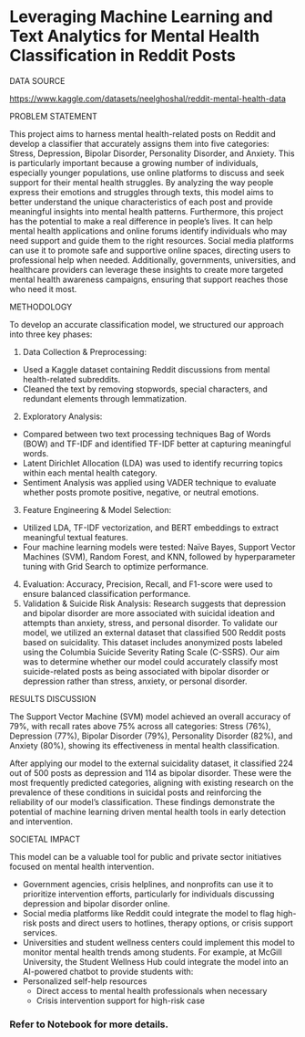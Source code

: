 # Leveraging Machine Learning and Text Analytics for Mental Health Classification in Reddit Posts


DATA SOURCE

https://www.kaggle.com/datasets/neelghoshal/reddit-mental-health-data

PROBLEM STATEMENT

This project aims to harness mental health-related posts on Reddit and develop a classifier that accurately assigns them into five categories: Stress, Depression, Bipolar Disorder, Personality Disorder, and Anxiety. This is particularly important because a growing number of individuals, especially younger populations, use online platforms to discuss and seek support for their mental health struggles. By analyzing the way people express their emotions and struggles through texts, this model aims to better understand the unique characteristics of each post and provide meaningful insights into mental health patterns.
Furthermore, this project has the potential to make a real difference in people’s lives. It can help mental health applications and online forums identify individuals who may need support and guide them to the right resources. Social media platforms can use it to promote safe and supportive online spaces, directing users to professional help when needed. Additionally, governments, universities, and healthcare providers can leverage these insights to create more targeted mental health awareness campaigns, ensuring that support reaches those who need it most.

METHODOLOGY

To develop an accurate classification model, we structured our approach into three key phases:
1. Data Collection & Preprocessing:
- Used a Kaggle dataset containing Reddit discussions from mental health-related subreddits. 
- Cleaned the text by removing stopwords, special characters, and redundant elements through lemmatization. 
2. Exploratory Analysis:
- Compared between two text processing techniques Bag of Words (BOW) and TF-IDF and identified TF-IDF better at capturing meaningful words. 
- Latent Dirichlet Allocation (LDA) was used to identify recurring topics within each mental health category.
- Sentiment Analysis was applied using VADER technique to evaluate whether posts promote positive, negative, or neutral emotions.
3. Feature Engineering & Model Selection:
- Utilized LDA, TF-IDF vectorization, and BERT embeddings to extract meaningful textual features.
- Four machine learning models were tested: Naïve Bayes, Support Vector Machines (SVM), Random Forest, and KNN, followed by hyperparameter tuning with Grid Search to optimize performance.
4. Evaluation: Accuracy, Precision, Recall, and F1-score were used to ensure balanced classification performance. 
5. Validation & Suicide Risk Analysis: Research suggests that depression and bipolar disorder are more associated with suicidal ideation and attempts than anxiety, stress, and personal disorder. To validate our model, we utilized an external dataset that classified 500 Reddit posts based on suicidality. This dataset includes anonymized posts labeled using the Columbia Suicide Severity Rating Scale (C-SSRS). Our aim was to determine whether our model could accurately classify most suicide-related posts as being associated with bipolar disorder or depression rather than stress, anxiety, or personal disorder.
  
RESULTS DISCUSSION 

The Support Vector Machine (SVM) model achieved an overall accuracy of 79%, with recall rates above 75% across all categories: Stress (76%), Depression (77%), Bipolar Disorder (79%), Personality Disorder (82%), and Anxiety (80%), showing its effectiveness in mental health classification.

After applying our model to the external suicidality dataset, it classified 224 out of 500 posts as depression and 114 as bipolar disorder. These were the most frequently predicted categories, aligning with existing research on the prevalence of these conditions in suicidal posts and reinforcing the reliability of our model’s classification. These findings demonstrate the potential of machine learning driven mental health tools in early detection and intervention.

SOCIETAL IMPACT

This model can be a valuable tool for public and private sector initiatives focused on mental health intervention.
- Government agencies, crisis helplines, and nonprofits can use it to prioritize intervention efforts, particularly for individuals discussing depression and bipolar disorder online.
- Social media platforms like Reddit could integrate the model to flag high-risk posts and direct users to hotlines, therapy options, or crisis support services.
- Universities and student wellness centers could implement this model to monitor mental health trends among students. For example, at McGill University, the Student Wellness Hub could integrate the model into an AI-powered chatbot to provide students with:
- Personalized self-help resources 
  - Direct access to mental health professionals when necessary
  - Crisis intervention support for high-risk case

### Refer to Notebook for more details. 
